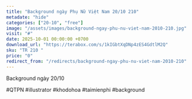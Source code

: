 ```yaml
---
title: "Background ngày Phụ Nữ Việt Nam 20/10 210"
metadate: "hide"
categories: ["20-10", "free"]
image: "/assets/images/background-ngay-phu-nu-viet-nam-2010-210.jpg"
visit: "#"
date: 2025-10-01 00:00:00 +0700
download_url: "https://terabox.com/s/1kIGbtXqDNp4zES4GdtlM2Q"
sku: "TR 210 "
price: "0"
redirect_from: "/redirects/background-ngay-phu-nu-viet-nam-2010-210"
---
```

Background ngày 20/10

#QTPN #illustrator #khodohoa #taimienphi #background
